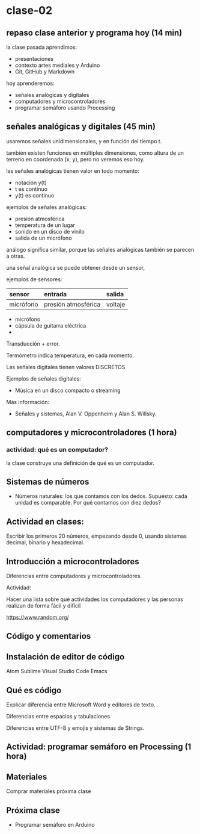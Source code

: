# clase-02

## repaso clase anterior y programa hoy (14 min)

la clase pasada aprendimos:

* presentaciones 
* contexto artes mediales y Arduino
* Git, GitHub y Markdown

hoy aprenderemos:

* señales analógicas y digitales
* computadores y microcontroladores
* programar semáforo usando Processing

## señales analógicas y digitales (45 min)

usaremos señales unidimensionales, y en función del tiempo t.

también existen funciones en múltiples dimensiones, como
altura de un terreno en coordenada (x, y), pero no veremos eso hoy.

las señales analógicas tienen valor en todo momento:

* notación y(t)
* t es continuo
* y(t) es continuo

ejemplos de señales analógicas:

* presión atmosférica
* temperatura de un lugar
* sonido en un disco de vinilo
* salida de un micrófono

análogo significa similar, porque las señales analógicas también se parecen a otras.

una señal analógica se puede obtener desde un sensor,

ejemplos de sensores:

| sensor    | entrada             | salida  |
| :-------- | :------------------ | :------ |
| micrófono | presión atmosférica | voltaje |



* micrófono
* cápsula de guitarra eléctrica
* 

Transducción + error.

Termómetro indica temperatura, en cada momento.


Las señales digitales tienen valores DISCRETOS

Ejemplos de señales digitales:

* Música en un disco compacto o streaming

Más información:

* Señales y sistemas, Alan V. Oppenheim y Alan S. Willsky.

## computadores y microcontroladores (1 hora)

### actividad: qué es un computador?

la clase construye una definición de qué es un computador.

## Sistemas de números

* Números naturales: los que contamos con los dedos. Supuesto: cada unidad es comparable.
Por qué contamos con diez dedos?

## Actividad en clases:

Escribir los primeros 20 números, empezando desde 0, usando sistemas decimal, binario y hexadecimal.


## Introducción a microcontroladores

Diferencias entre computadores y microcontroladores.

Actividad: 

Hacer una lista sobre qué actividades los computadores y las personas
realizan de forma fácil y difícil

https://www.random.org/

## Código y comentarios

## Instalación de editor de código

Atom
Sublime
Visual Studio Code
Emacs

## Qué es código

Explicar diferencia entre Microsoft Word y editores de texto.

Diferencias entre espacios y tabulaciones.

Diferencias entre UTF-8 y emojis y sistemas de Strings.

## Actividad: programar semáforo en Processing (1 hora)

## Materiales

Comprar materiales próxima clase

## Próxima clase

* Programar semáforo en Arduino


